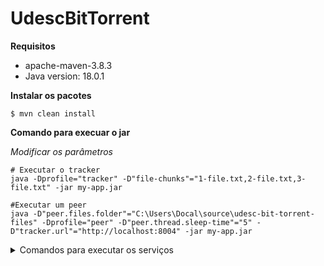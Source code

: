 # UdescBitTorrent

**Requisitos**
- apache-maven-3.8.3
- Java version: 18.0.1

**Instalar os pacotes**
```console
$ mvn clean install
```

**Comando para execuar o jar**

*Modificar os parâmetros*

```console
# Executar o tracker
java -Dprofile="tracker" -D"file-chunks"="1-file.txt,2-file.txt,3-file.txt" -jar my-app.jar

#Executar um peer
java -D"peer.files.folder"="C:\Users\Docal\source\udesc-bit-torrent-files" -Dprofile="peer" -D"peer.thread.sleep-time"="5" -D"tracker.url"="http://localhost:8004" -jar my-app.jar
```


<details>
<summary>Comandos para executar os serviços</summary>

Comandos de clientes do peer
```shell
#Busca o próximo arquivo faltante
curl --location 'http://localhost:8002/client/'

#Busca todos os arquivos faltantes
curl --location 'http://localhost:8002/client/all'
```
Comando de servidor do peer
|```shell
#Devolve o arquivo 1-file.txt caso exista
curl --location 'http://localhost:8002/server/1-file.txt'
```

Comandos do tracker
```shell
#Devolve a lista de peers e seus respectivos arquivos
curl --location 'http://localhost:8004'

#Adiciona o peer que realizou a requisição a lista de peers com os arquivos especificos
curl --location 'http://localhost:8004' \
--header 'Content-Type: application/json' \
--data '[
"1-file.txt",
"3-file.txt",
"2-file.txt"
]'
```
</details>

